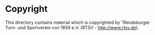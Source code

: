 # Copyright
This directory contains material which is copyrighted by "Rendsburger Turn- und Sportverein von 1859 e.V. (RTSV - http://www.rtsv.de).
